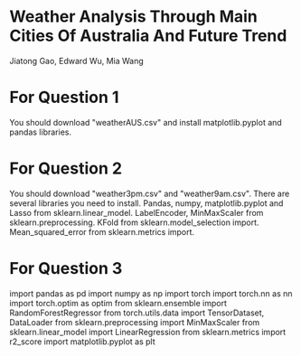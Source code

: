 # Weather Analysis Through Main Cities Of Australia And Future Trend
Jiatong Gao, Edward Wu, Mia Wang
# For Question 1
You should download "weatherAUS.csv" and install matplotlib.pyplot and pandas libraries.
# For Question 2
You should download "weather3pm.csv" and "weather9am.csv". There are several libraries you need to install. Pandas, numpy, matplotlib.pyplot and Lasso from sklearn.linear_model. LabelEncoder, MinMaxScaler from sklearn.preprocessing.
KFold from sklearn.model_selection import.
Mean_squared_error from sklearn.metrics import.
# For Question 3
import pandas as pd
import numpy as np
import torch
import torch.nn as nn
import torch.optim as optim
from sklearn.ensemble import RandomForestRegressor
from torch.utils.data import TensorDataset, DataLoader
from sklearn.preprocessing import MinMaxScaler
from sklearn.linear_model import LinearRegression
from sklearn.metrics import r2_score
import matplotlib.pyplot as plt
